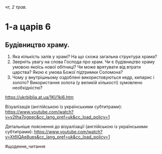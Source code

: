 
_чт, 2 трав._

# 1-а царів 6

## Будівництво храму.
1. Яка кількість залів у храмі? На що схожа загальна структура храма?
2. Зверніть увагу на слова Господа про храм. Чи є будівництво храму умовою якоїсь нової обітниці? Чи може врятувати від втрати царства? Якою є умова Божої підтримки Соломона?
3. Чому у внутрішньому оздоблені використовуються кедр, кипарис і золото? Використання золота (у великій кількості) зумовлено необхідністю?

https://ukrbiblia.at.ua/1KI/1ki6.htm 

Візуалізація (англійською із українськими субтитрами):
https://www.youtube.com/watch?v=y2tha7ogpec&cc_lang_pref=uk&cc_load_policy=1 

Детальніше пояснення до візуалізації (англійською із українськими субтитрами):
https://www.youtube.com/watch?v=Xt6lQAe8ues&cc_lang_pref=uk&cc_load_policy=1 

#щоденне_читання
